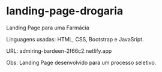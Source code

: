 # landing-page-drogaria
Landing Page para uma Farmácia

Linguagens usadas: HTML, CSS, Bootstrap e JavaSript.

URL: admiring-bardeen-2f66c2.netlify.app

Obs: Landing Page desenvolvido para um processo seletivo.
